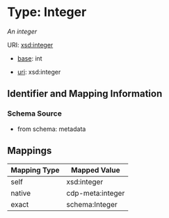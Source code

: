 # Type: Integer




_An integer_



URI: [xsd:integer](http://www.w3.org/2001/XMLSchema#integer)

* [base](https://w3id.org/linkml/base): int

* [uri](https://w3id.org/linkml/uri): xsd:integer









## Identifier and Mapping Information







### Schema Source


* from schema: metadata




## Mappings

| Mapping Type | Mapped Value |
| ---  | ---  |
| self | xsd:integer |
| native | cdp-meta:integer |
| exact | schema:Integer |



